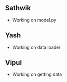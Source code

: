 ## Sathwik 
- Working on model.py

## Yash
- Working on data loader

## Vipul
- Working on getting data

